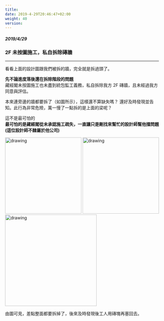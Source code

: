 ```yaml
---
title: 
date: 2019-4-29T20:46:47+02:00
weight: 40
version: 
---
```


##### 2019/4/29 
### 2F 未按圖施工，私自拆除磚牆
---

看看上面的設計圖跟我們被拆的牆，完全就是拆過頭了。

**先不論進度落後還在拆除階段的問題**  
藏經閣未按圖施工也未盡到統包監工義務，私自拆除我方 2F 磚牆，且未經過我方同意與評估。

本來連旁邊的牆都要拆了（如圖所示），這樣還不算缺失嗎？
還好及時發現並告知。此行為非常危險，萬一慢了一點拆的是上面的梁呢？ 

這不是最可怕的  
**最可怕的是藏經閣從未承認施工疏失，一直讓只是剛找來幫忙的設計師幫他擋問題 (這位設計師不隸屬於他公司)**

<img src="experimental/image/4-29.jpg" alt="drawing" width="250"/> 
<img src="experimental/image/4-29_1.jpg" alt="drawing" width="250"/> 
<img src="experimental/image/4-29_2.jpg" alt="drawing" width="300"/> 

由圖可見，差點整面都要拆掉了，後來及時發現後工人用磚塊再塞回去。
